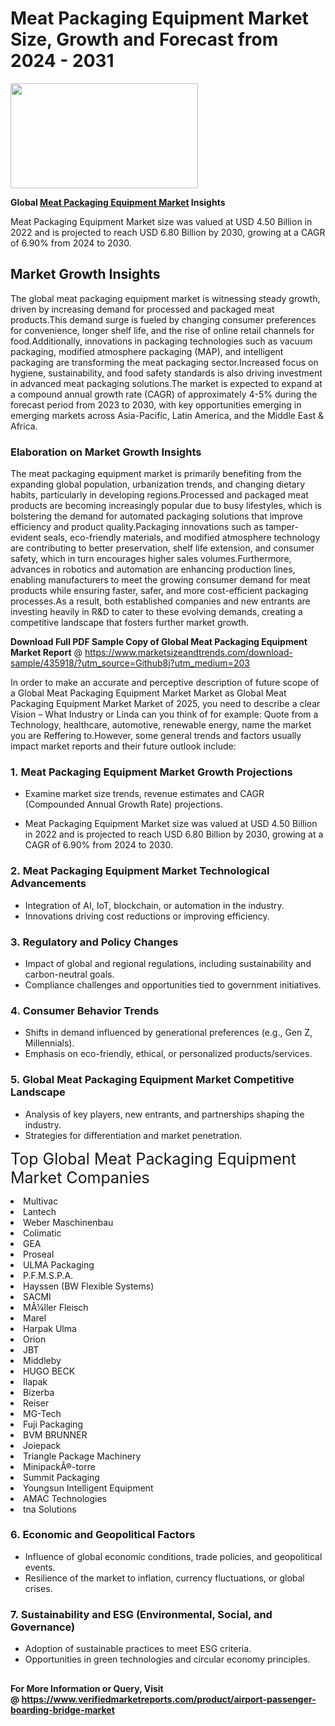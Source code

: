 <H1>Meat Packaging Equipment Market Size, Growth and Forecast from 2024 - 2031</H1><img class="aligncenter size-medium wp-image-584254" src="https://thirdeyenews.in/wp-content/uploads/2024/09/Global-Market-Research-300x168.jpeg" alt="" width="300" height="168" /><p><strong>Global&nbsp;<a href="https://www.marketsizeandtrends.com/download-sample/435918/?utm_source=Github8j?utm_medium=203">Meat Packaging Equipment Market</a> Insights</strong></p><p>Meat Packaging Equipment Market size was valued at USD 4.50 Billion in 2022 and is projected to reach USD 6.80 Billion by 2030, growing at a CAGR of 6.90% from 2024 to 2030.</p><p><h2>Market Growth Insights</h2> <p>The global meat packaging equipment market is witnessing steady growth, driven by increasing demand for processed and packaged meat products.This demand surge is fueled by changing consumer preferences for convenience, longer shelf life, and the rise of online retail channels for food.Additionally, innovations in packaging technologies such as vacuum packaging, modified atmosphere packaging (MAP), and intelligent packaging are transforming the meat packaging sector.Increased focus on hygiene, sustainability, and food safety standards is also driving investment in advanced meat packaging solutions.The market is expected to expand at a compound annual growth rate (CAGR) of approximately 4-5% during the forecast period from 2023 to 2030, with key opportunities emerging in emerging markets across Asia-Pacific, Latin America, and the Middle East & Africa.</p> <h3>Elaboration on Market Growth Insights</h3> <p>The meat packaging equipment market is primarily benefiting from the expanding global population, urbanization trends, and changing dietary habits, particularly in developing regions.Processed and packaged meat products are becoming increasingly popular due to busy lifestyles, which is bolstering the demand for automated packaging solutions that improve efficiency and product quality.Packaging innovations such as tamper-evident seals, eco-friendly materials, and modified atmosphere technology are contributing to better preservation, shelf life extension, and consumer safety, which in turn encourages higher sales volumes.Furthermore, advances in robotics and automation are enhancing production lines, enabling manufacturers to meet the growing consumer demand for meat products while ensuring faster, safer, and more cost-efficient packaging processes.As a result, both established companies and new entrants are investing heavily in R&D to cater to these evolving demands, creating a competitive landscape that fosters further market growth.</p><p><span class=""><strong>Download Full PDF Sample Copy of Global Meat Packaging Equipment Market Report</strong> @ <a href="https://www.marketsizeandtrends.com/download-sample/435918/?utm_source=Github8j?utm_medium=203" target="_blank">https://www.marketsizeandtrends.com/download-sample/435918/?utm_source=Github8j?utm_medium=203</a></span></p><p>In order to make an accurate and perceptive description of future scope of a Global&nbsp;Meat Packaging Equipment Market Market as Global&nbsp;Meat Packaging Equipment Market Market of 2025, you need to describe a clear Vision &ndash; What Industry or Linda can you think of for example: Quote from a Technology, healthcare, automotive, renewable energy, name the market you are Reffering to.However, some general trends and factors usually impact market reports and their future outlook include:</p><h3>1.&nbsp;<strong>Meat Packaging Equipment Market Growth Projections</strong></h3><ul><li>Examine market size trends, revenue estimates and CAGR (Compounded Annual Growth Rate) projections.</li><li><p>Meat Packaging Equipment Market size was valued at USD 4.50 Billion in 2022 and is projected to reach USD 6.80 Billion by 2030, growing at a CAGR of 6.90% from 2024 to 2030.</p></li></ul><h3>2.&nbsp;<strong>Meat Packaging Equipment Market Technological Advancements</strong></h3><ul><li>Integration of AI, IoT, blockchain, or automation in the industry.</li><li>Innovations driving cost reductions or improving efficiency.</li></ul><h3>3.&nbsp;<strong>Regulatory and Policy Changes</strong></h3><ul><li>Impact of global and regional regulations, including sustainability and carbon-neutral goals.</li><li>Compliance challenges and opportunities tied to government initiatives.</li></ul><h3>4.&nbsp;<strong>Consumer Behavior Trends</strong></h3><ul><li>Shifts in demand influenced by generational preferences (e.g., Gen Z, Millennials).</li><li>Emphasis on eco-friendly, ethical, or personalized products/services.</li></ul><h3>5.&nbsp;<strong>Global Meat Packaging Equipment Market Competitive Landscape</strong></h3><ul><li>Analysis of key players, new entrants, and partnerships shaping the industry.</li><li>Strategies for differentiation and market penetration.</li></ul><p data-pm-slice="1 1 []"><span style="color: inherit; font-family: inherit; font-size: 25px;">Top Global Meat Packaging Equipment Market Companies</span></p><div class="" data-test-id=""><p><li>Multivac</li><li> Lantech</li><li> Weber Maschinenbau</li><li> Colimatic</li><li> GEA</li><li> Proseal</li><li> ULMA Packaging</li><li> P.F.M.S.P.A.</li><li> Hayssen (BW Flexible Systems)</li><li> SACMI</li><li> MÃ¼ller Fleisch</li><li> Marel</li><li> Harpak Ulma</li><li> Orion</li><li> JBT</li><li> Middleby</li><li> HUGO BECK</li><li> Ilapak</li><li> Bizerba</li><li> Reiser</li><li> MG-Tech</li><li> Fuji Packaging</li><li> BVM BRUNNER</li><li> Joiepack</li><li> Triangle Package Machinery</li><li> MinipackÂ®-torre</li><li> Summit Packaging</li><li> Youngsun Intelligent Equipment</li><li> AMAC Technologies</li><li> tna Solutions</li></p></div><h3>6.&nbsp;<strong>Economic and Geopolitical Factors</strong></h3><ul><li>Influence of global economic conditions, trade policies, and geopolitical events.</li><li>Resilience of the market to inflation, currency fluctuations, or global crises.</li></ul><h3>7.&nbsp;<strong>Sustainability and ESG (Environmental, Social, and Governance)</strong></h3><ul><li>Adoption of sustainable practices to meet ESG criteria.</li><li>Opportunities in green technologies and circular economy principles.</li></ul><h2><strong style="font-size: 14px;">For More Information or Query, Visit @&nbsp;</strong><a style="background-color: #ffffff; font-size: 14px;" href="https://www.marketsizeandtrends.com/report/meat-packaging-equipment-market/" target="_blank">https://www.verifiedmarketreports.com/product/airport-passenger-boarding-bridge-market</a></h2>